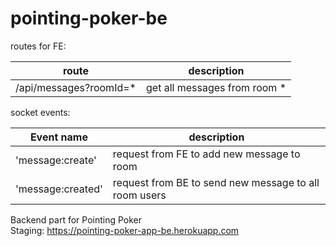 # pointing-poker-be

routes for FE:

| route    | description          |
| ------------- | -------------------- |
| /api/messages?roomId=*    | get all messages from room *   |

socket events:

| Event name    | description          |
| ------------- | -------------------- |
| 'message:create'    | request from FE to add new message to room  |
| 'message:created'   | request from BE to send new message to all room users|

Backend part for Pointing Poker  
Staging: https://pointing-poker-app-be.herokuapp.com
